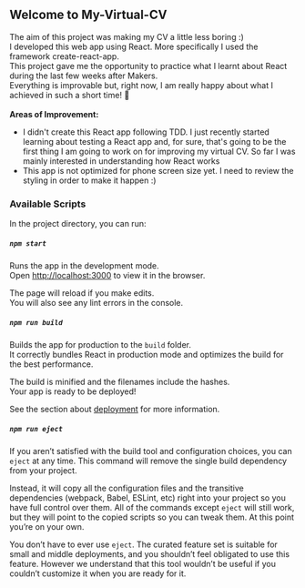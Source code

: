## Welcome to My-Virtual-CV
The aim of this project was making my CV a little less boring :)<br>
I developed this web app using React. More specifically I used the framework create-react-app.<br>
This project gave me the opportunity to practice what I learnt about React during the last few weeks after Makers. <br>
Everything is improvable but, right now, I am really happy about what I achieved in such a short time! :muscle:<br>
<br>
**Areas of Improvement:** <br>
- I didn't create this React app following TDD. I just recently started learning about testing a React app and, for sure, that's going to be the first thing I am going to work on for improving my virtual CV. So far I was mainly interested in understanding how React works<br>
- This app is not optimized for phone screen size yet. I need to review the styling in order to make it happen :)


### Available Scripts

In the project directory, you can run:

##### `npm start`

Runs the app in the development mode.<br />
Open [http://localhost:3000](http://localhost:3000) to view it in the browser.

The page will reload if you make edits.<br />
You will also see any lint errors in the console.

##### `npm run build`

Builds the app for production to the `build` folder.<br />
It correctly bundles React in production mode and optimizes the build for the best performance.

The build is minified and the filenames include the hashes.<br />
Your app is ready to be deployed!

See the section about [deployment](https://facebook.github.io/create-react-app/docs/deployment) for more information.

##### `npm run eject`

If you aren’t satisfied with the build tool and configuration choices, you can `eject` at any time. This command will remove the single build dependency from your project.

Instead, it will copy all the configuration files and the transitive dependencies (webpack, Babel, ESLint, etc) right into your project so you have full control over them. All of the commands except `eject` will still work, but they will point to the copied scripts so you can tweak them. At this point you’re on your own.

You don’t have to ever use `eject`. The curated feature set is suitable for small and middle deployments, and you shouldn’t feel obligated to use this feature. However we understand that this tool wouldn’t be useful if you couldn’t customize it when you are ready for it.


